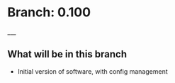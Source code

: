 <H1>Branch: 0.100</H1>
___
<H2>What will be in this branch</H2>

- Initial version of software, with config management

